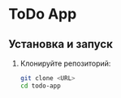 # ToDo App  

## Установка и запуск  

1. Клонируйте репозиторий:  
   ```bash  
   git clone <URL>  
   cd todo-app
